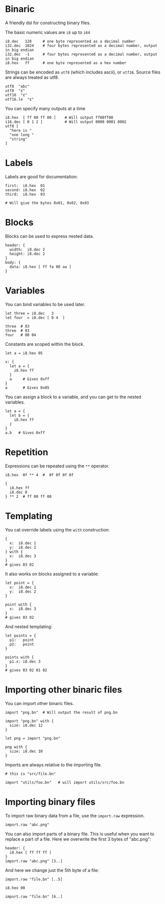 # Binaric

A friendly dsl for constructing binary files.

The basic numeric values are `i8` up to `i64`

```
i8.dec   128     # one byte represented as a decimal number
i32.dec  1024    # four bytes represented as a decimal number, output in big endian
i32.dec  -1      # four bytes represented as a decimal number, output in big endian
i8.hex   ff      # one byte represented as a hex number
```

Strings can be encoded as `utf8` (which includes ascii), or `utf16`. Source files are always treated as utf8.

```
utf8  "abc"
utf8  "¢"
utf16  "¢"
utf16.le  "¢"
```

You can specify many outputs at a time

```
i8.hex  [ ff 00 ff 00 ]    # Will output ff00ff00
i16.dec [ 0 1 2 ]          # Will output 0000 0001 0002
utf8 [
  "here is "
  "one long "
  "string"
]
```

# Labels

Labels are good for documentation:

```
first:  i8.hex  01
second: i8.hex  02
third:  i8.hex  03

# Will give the bytes 0x01, 0x02, 0x03
```

# Blocks

Blocks can be used to express nested data.

```
header: {
  width:  i8.dec 2
  height: i8.dec 2
}
body: {
  data: i8.hex [ ff fa 00 aa ]
}
```

# Variables

You can bind variables to be used later.

```
let three = i8.dec   3
let four  = i8.dec [ 0 4  ]

three  # 03
three  # 03
four   # 00 04
```

Constants are scoped within the block.

```
let a = i8.hex 05

x: {
  let a = {
    i8.hex ff
  }
  a     # Gives 0xff
}
a       # Gives 0x05
```

You can assign a block to a variable, and you can get to the nested variables.

```
let a = {
  let b = {
    i8.hex ff
  }
}
a.b   # Gives 0xff
```

# Repetition

Expressions can be repeated using the `**` operator.

```
i8.hex  0f ** 4  #  0f 0f 0f 0f

{
  i8.hex ff
  i8.dec 0
} ** 2  # ff 00 ff 00
```

# Templating

You cat override labels using the `with` construction:

```
{
  x:  i8.dec 1
  y:  i8.dec 2
} with {
  x:  i8.dec 3
}
# gives 03 02
```

It also works on blocks assigned to a variable:

```
let point = {
  x:  i8.dec 1
  y:  i8.dec 2
}

point with {
  x:  i8.dec 3
}
# gives 03 02
```

And nested templating:

```
let points = {
  p1:   point
  p2:   point
}

points with {
  p1.x: i8.dec 3
}
# gives 03 02 01 02
```

# Importing other binaric files

You can import other binaric files.

```
import "png.bn"  # Will output the result of png.bn

import "png.bn" with {
  size: i8.dec 12
}

let png = import "png.bn"

png with {
  size: i8.dec 10
}

```

Imports are always relative to the importing file.

```
# this is "src/file.bn"

import "utils/foo.bn"   # will import utils/src/foo.bn
```

# Importing binary files

To import raw binary data from a file, use the `import.raw` expression.

```
import.raw "abc.png"
```

You can also import parts of a binary file. This is useful when you want to replace a part of a file. Here we overwrite the first 3 bytes of "abc.png":

```
header: {
  i8.hex [ ff ff ff ]
}
import.raw "abc.png" [3..]
```

And here we change just the 5th byte of a file:

```
import.raw "file.bn" [..5]

i8.hex 00

import.raw "file.bn" [6..]
```
